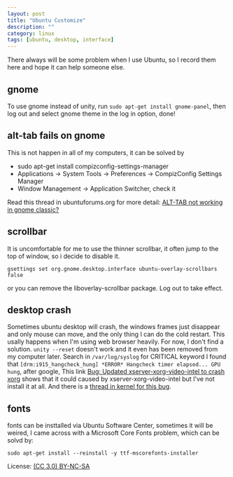 ```yaml
---
layout: post
title: "Ubuntu Customize"
description: ""
category: linux
tags: [ubuntu, desktop, interface]
---
```

There always will be some problem when I use Ubuntu, so I record them here and hope it can help someone else.

## gnome

To use gnome instead of unity, run `sudo apt-get install gnome-panel`, then log out and select gnome theme in the log in option, done!

## alt-tab fails on gnome

This is not happen in all of my computers, it can be solved by

* sudo apt-get install compizconfig-settings-manager
* Applications -> System Tools -> Preferences -> CompizConfig Settings Manager
* Window Management -> Application Switcher, check it

Read this thread in ubuntuforums.org for more detail: [ALT-TAB not working in gnome classic?][0]

## scrollbar

It is uncomfortable for me to use the thinner scrollbar, it often jump to the top of window, so i decide to disable it.

    gsettings set org.gnome.desktop.interface ubuntu-overlay-scrollbars false

or you can remove the liboverlay-scrollbar package. Log out to take effect.

## desktop crash

Sometimes ubuntu desktop will crash, the windows frames just disappear and only mouse can move, and the only thing I can do the cold restart. This usally happens when I'm using web browser heavily. For now, I don't find a solution. `unity --reset` doesn't work and it even has been removed from my computer later. Search in `/var/log/syslog` for CRITICAL keyword I found that `[drm:i915_hangcheck_hung] *ERROR* Hangcheck timer elapsed... GPU hung`, after google, This link [Bug: Updated xserver-xorg-video-intel to crash xorg][1] shows that it could caused by xserver-xorg-video-intel but I've not install it at all. And there is a [thread in kernel for this bug][2].

## fonts

fonts can be insttalled via Ubuntu Software Center, sometimes it will be weired, I came across with a Microsoft Core Fonts problem, which can be solvd by:

    sudo apt-get install --reinstall -y ttf-mscorefonts-installer


[0]: http://ubuntuforums.org/showthread.php?t=1968630
[1]: http://ubuntuforums.org/showthread.php?t=2128691
[2]: https://bugzilla.kernel.org/show_bug.cgi?id=49571

License: [(CC 3.0) BY-NC-SA](http://creativecommons.org/licenses/by-nc-sa/3.0/)
